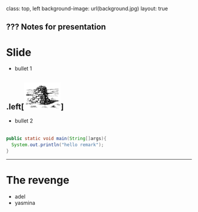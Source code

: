 class: top, left
background-image: url(background.jpg)
layout: true


???
Notes for presentation
---

# Slide

- bullet 1

.left[<img src="assets/sketch.jpg" width="100">]
--

- bullet 2


```java

public static void main(String[]args){
  System.out.println("hello remark");
}

```
---


# The revenge

- adel
- yasmina
